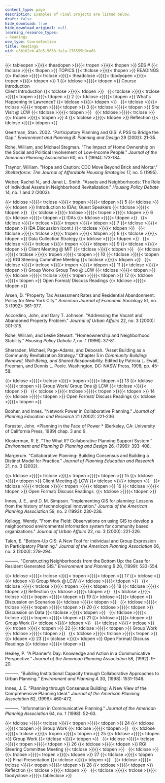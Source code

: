 ```yaml
---
content_type: page
description: Examples of Final projects are listed below.
draft: false
hide_download: true
hide_download_original: null
learning_resource_types:
- Readings
ocw_type: CourseSection
title: Readings
uid: e3b102eb-42d5-5633-fa1a-276555b9ca68
---
```

{{< tableopen >}}{{< theadopen >}}{{< tropen >}}{{< thopen >}}
SES #
{{< thclose >}}{{< thopen >}}
TOPICS
{{< thclose >}}{{< thopen >}}
READINGS
{{< thclose >}}{{< trclose >}}{{< theadclose >}}{{< tbodyopen >}}{{< tropen >}}{{< tdopen >}}
1
{{< tdclose >}}{{< tdopen >}}
Course Introduction     
Client Introduction
{{< tdclose >}}{{< tdopen >}}
 
{{< tdclose >}}{{< trclose >}}{{< tropen >}}{{< tdopen >}}
2
{{< tdclose >}}{{< tdopen >}}
What's Happening in Lawrence?
{{< tdclose >}}{{< tdopen >}}
 
{{< tdclose >}}{{< trclose >}}{{< tropen >}}{{< tdopen >}}
3
{{< tdclose >}}{{< tdopen >}}
Site Visit @ LCW
{{< tdclose >}}{{< tdopen >}}
 
{{< tdclose >}}{{< trclose >}}{{< tropen >}}{{< tdopen >}}
4
{{< tdclose >}}{{< tdopen >}}
Reflection
{{< tdclose >}}{{< tdopen >}}

Geertman, Stan. 2002. “Participatory Planning and GIS: A PSS to Bridge the Gap.” *Environment and Planning B: Planning and Design* 29 (2002): 21-35.

Rohe, William, and Michael Stegman. "The Impact of Home Ownership on the Social and Political Involvement of Low-Income People." *Journal of the American Planning Association* 60, no. 1 (1994): 173-184.

Traynor, William. "Hope and Caution: CDC Move Beyond Brick and Mortar." *Shelterforce: The Journal of Affordable Housing Strategies* 17, no. 5 (1995).

Weber, Rachel N., and Janet L. Smith. "Assets and Neighborhoods: The Role of Individual Assets in Neighborhood Revitalization." *Housing Policy Debate* 14, no. 1 and 2 (2003).

{{< tdclose >}}{{< trclose >}}{{< tropen >}}{{< tdopen >}}
5
{{< tdclose >}}{{< tdopen >}}
Introduction to IDAs; Guest Speakers
{{< tdclose >}}{{< tdopen >}}
 
{{< tdclose >}}{{< trclose >}}{{< tropen >}}{{< tdopen >}}
6
{{< tdclose >}}{{< tdopen >}}
IDAs
{{< tdclose >}}{{< tdopen >}}
 
{{< tdclose >}}{{< trclose >}}{{< tropen >}}{{< tdopen >}}
7
{{< tdclose >}}{{< tdopen >}}
IDA Discussion (cont.)
{{< tdclose >}}{{< tdopen >}}
 
{{< tdclose >}}{{< trclose >}}{{< tropen >}}{{< tdopen >}}
8
{{< tdclose >}}{{< tdopen >}}
Data Collection Strategy
{{< tdclose >}}{{< tdopen >}}
 
{{< tdclose >}}{{< trclose >}}{{< tropen >}}{{< tdopen >}}
9
{{< tdclose >}}{{< tdopen >}}
Client Meeting @ MIT
{{< tdclose >}}{{< tdopen >}}
 
{{< tdclose >}}{{< trclose >}}{{< tropen >}}{{< tdopen >}}
10
{{< tdclose >}}{{< tdopen >}}
RGI Steering Committee Meeting
{{< tdclose >}}{{< tdopen >}}
 
{{< tdclose >}}{{< trclose >}}{{< tropen >}}{{< tdopen >}}
11
{{< tdclose >}}{{< tdopen >}}
Group Work/ Group Two @ LCW
{{< tdclose >}}{{< tdopen >}}
 
{{< tdclose >}}{{< trclose >}}{{< tropen >}}{{< tdopen >}}
12
{{< tdclose >}}{{< tdopen >}}
Open Format/ Discuss Readings
{{< tdclose >}}{{< tdopen >}}

Arsen, D. "Property Tax Assessment Rates and Residential Abandonment: Policy for New York City." *American Journal of Economic Sociology* 51, no. 3 (1992): 361-377.

Accordino, John, and Gary T. Johnson. "Addressing the Vacant and Abandoned Property Problem." *Journal of Urban Affairs* 22, no. 3 (2000): 301-315.

Rohe, William, and Leslie Stewart. "Homeownership and Neighborhood Stability." *Housing Policy Debate* 7, no. 1 (1996): 37-81.

Sherraden, Michael, Page-Adams, and Deborah. "Asset Building as a Community Revitalization Strategy.” Chapter 5 in *Community Building: Renewal, Well-Being, and Shared Responsibility.* Edited by Patricia L. Ewait, Freeman, and Dennis L. Poole. Washington, DC: NASW Press, 1998, pp. 45-58.

{{< tdclose >}}{{< trclose >}}{{< tropen >}}{{< tdopen >}}
13
{{< tdclose >}}{{< tdopen >}}
Group Work/ Group One @ LCW
{{< tdclose >}}{{< tdopen >}}
 
{{< tdclose >}}{{< trclose >}}{{< tropen >}}{{< tdopen >}}
14
{{< tdclose >}}{{< tdopen >}}
Open Format/ Discuss Readings
{{< tdclose >}}{{< tdopen >}}

Booher, and Innes. "Network Power in Collaborative Planning." *Journal of Planning Education and Research* 21 (2002): 221-236

Forester, John. *Planning in the Face of Power * (Berkeley, CA: University of California Press, 1989) chap. 3 and 9.

Klosterman, R. E. “The What If? Collaborative Planning Support System.” *Environment and Planning B: Planning and Design* 26, (1999): 393-408. 

Margerum. "Collaborative Planning: Building Consensus and Building a Distinct Model for Practice." *Journal of Planning Education and Research* 21, no. 3 (2002). 

{{< tdclose >}}{{< trclose >}}{{< tropen >}}{{< tdopen >}}
15
{{< tdclose >}}{{< tdopen >}}
Client Meeting @ LCW
{{< tdclose >}}{{< tdopen >}}
 
{{< tdclose >}}{{< trclose >}}{{< tropen >}}{{< tdopen >}}
16
{{< tdclose >}}{{< tdopen >}}
Open Format/ Discuss Readings 
{{< tdclose >}}{{< tdopen >}}

Innes, J. E., and D. M. Simpson. "Implementing GIS for planning: Lessons from the history of technological innovation." *Journal of the American Planning Association* 59, no. 2 (1993): 230-236.

Kellogg, Wendy. "From the Field: Observations on using GIS to develop a neighborhood environmental information system for community based organizations." *Journal of Urban Affairs* 22, no. 3 (2000): 221-226.

Talen, E. "Bottom-Up GIS: A New Tool for Individual and Group Expression in Participatory Planning." *Journal of the American Planning Association* 66, no. 3 (2000): 279-294.

———. "Constructing Neighborhoods from the Bottom Up: the Case for Resident Generated GIS." *Environment and Planning B* 26, (1999): 533-554.

{{< tdclose >}}{{< trclose >}}{{< tropen >}}{{< tdopen >}}
17
{{< tdclose >}}{{< tdopen >}}
Group Work @ LCW
{{< tdclose >}}{{< tdopen >}}
 
{{< tdclose >}}{{< trclose >}}{{< tropen >}}{{< tdopen >}}
18
{{< tdclose >}}{{< tdopen >}}
Reflection
{{< tdclose >}}{{< tdopen >}}
 
{{< tdclose >}}{{< trclose >}}{{< tropen >}}{{< tdopen >}}
19
{{< tdclose >}}{{< tdopen >}}
Discussion on Scenarios
{{< tdclose >}}{{< tdopen >}}
 
{{< tdclose >}}{{< trclose >}}{{< tropen >}}{{< tdopen >}}
20
{{< tdclose >}}{{< tdopen >}}
Discussion on Data
{{< tdclose >}}{{< tdopen >}}
 
{{< tdclose >}}{{< trclose >}}{{< tropen >}}{{< tdopen >}}
21
{{< tdclose >}}{{< tdopen >}}
Group Work
{{< tdclose >}}{{< tdopen >}}
 
{{< tdclose >}}{{< trclose >}}{{< tropen >}}{{< tdopen >}}
22
{{< tdclose >}}{{< tdopen >}}
Group Work
{{< tdclose >}}{{< tdopen >}}
 
{{< tdclose >}}{{< trclose >}}{{< tropen >}}{{< tdopen >}}
23
{{< tdclose >}}{{< tdopen >}}
Open Format/ Discuss Readings
{{< tdclose >}}{{< tdopen >}}

Healey, P. "A Planner's Day: Knowledge and Action in a Communicative Perspective." *Journal of the American Planning Association* 58, (1992): 9-20.

———. "Building Institutional Capacity through Collaborative Approaches to Urban Planning.*" Environment and Planning A* 30, (1998): 1531-1546.

Innes, J. E. "Planning through Consensus Building: A New View of the Comprehensive Planning Ideal." *Journal of the American Planning Association* 62, (1996): 460-472.

———. "Information in Communicative Planning." *Journal of the American Planning Association* 64, no. 1 (1998): 52-63.

{{< tdclose >}}{{< trclose >}}{{< tropen >}}{{< tdopen >}}
24
{{< tdclose >}}{{< tdopen >}}
Group Work
{{< tdclose >}}{{< tdopen >}}
 
{{< tdclose >}}{{< trclose >}}{{< tropen >}}{{< tdopen >}}
25
{{< tdclose >}}{{< tdopen >}}
Group Work
{{< tdclose >}}{{< tdopen >}}
 
{{< tdclose >}}{{< trclose >}}{{< tropen >}}{{< tdopen >}}
26
{{< tdclose >}}{{< tdopen >}}
RGI Steering Committee Meeting
{{< tdclose >}}{{< tdopen >}}
 
{{< tdclose >}}{{< trclose >}}{{< tropen >}}{{< tdopen >}}
27
{{< tdclose >}}{{< tdopen >}}
Final Presentation
{{< tdclose >}}{{< tdopen >}}
 
{{< tdclose >}}{{< trclose >}}{{< tropen >}}{{< tdopen >}}
28
{{< tdclose >}}{{< tdopen >}}
Reflection
{{< tdclose >}}{{< tdopen >}}
 
{{< tdclose >}}{{< trclose >}}{{< tbodyclose >}}{{< tableclose >}}